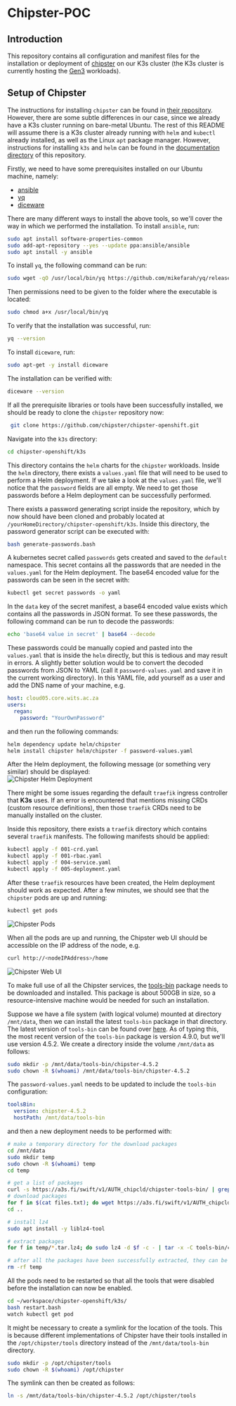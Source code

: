 # Chipster-POC

## Introduction
This repository contains all configuration and manifest files for the installation or deployment of [chipster](https://github.com/chipster/chipster-openshift/tree/k3s) on our K3s cluster (the K3s cluster is currently hosting the [Gen3](https://github.com/sbimb/gen3-dev) workloads).

## Setup of Chipster
The instructions for installing `chipster` can be found in [their repository](https://github.com/chipster/chipster-openshift/blob/k3s/k3s/README.md). However, there are some subtle differences in our case, since we already have a K3s cluster running on bare-metal Ubuntu. The rest of this README will assume there is a K3s cluster already running with `helm` and `kubectl` already installed, as well as the Linux `apt` package manager. However, instructions for installing `k3s` and `helm` can be found in the [documentation directory](documentation/setting_up_k3s_on_ubuntu.md) of this repository.      

Firstly, we need to have some prerequisites installed on our Ubuntu machine, namely:
- [ansible](https://docs.ansible.com/)
- [yq](https://github.com/mikefarah/yq/blob/master/README.md)
- [diceware](https://pypi.org/project/diceware/)

There are many different ways to install the above tools, so we'll cover the way in which we performed the installation. To install `ansible`, run:
```bash
sudo apt install software-properties-common
sudo add-apt-repository --yes --update ppa:ansible/ansible
sudo apt install -y ansible
```

To install `yq`, the following command can be run:
```bash
sudo wget -qO /usr/local/bin/yq https://github.com/mikefarah/yq/releases/latest/download/yq_linux_amd64
```
Then permissions need to be given to the folder where the executable is located:
```bash
sudo chmod a+x /usr/local/bin/yq
```
To verify that the installation was successful, run:
```bash
yq --version
```
To install `diceware`, run:
```bash
sudo apt-get -y install diceware
```
The installation can be verified with:
```bash
diceware --version
```
If all the prerequisite libraries or tools have been successfully installed, we should be ready to clone the `chipster` repository now:
```bash
 git clone https://github.com/chipster/chipster-openshift.git
```
Navigate into the `k3s` directory:
```bash
cd chipster-openshift/k3s
```
This directory contains the `helm` charts for the `chipster` workloads. Inside the `helm` directory, there exists a `values.yaml` file that will need to be used to perform a Helm deployment. If we take a look at the `values.yaml` file, we'll notice that the `password` fields are all empty. We need to get those passwords before a Helm deployment can be successfully performed.   

There exists a password generating script inside the repository, which by now should have been cloned and probably located at `/yourHomeDirectory/chipster-openshift/k3s`. Inside this directory, the password generator script can be executed with:
```bash
bash generate-passwords.bash
``` 
A kubernetes secret called `passwords` gets created and saved to the `default` namespace. This secret contains all the passwords that are needed in the `values.yaml` for the Helm deployment. The base64 encoded value for the passwords can be seen in the secret with:
```bash
kubectl get secret passwords -o yaml
```
In the `data` key of the secret manifest, a base64 encoded value exists which contains all the passwords in JSON format. To see these passwords, the following command can be run to decode the passwords:
```bash
echo 'base64 value in secret' | base64 --decode
```
These passwords could be manually copied and pasted into the `values.yaml` that is inside the `helm` directly, but this is tedious and may result in errors. A slightly better solution would be to convert the decoded passwords from JSON to YAML (call it `password-values.yaml` and save it in the current working directory). In this YAML file, add yourself as a user and add the DNS name of your machine, e.g.
```yaml
host: cloud05.core.wits.ac.za
users:
  regan:
    password: "YourOwnPassword"
```
and then run the following commands:
```bash
helm dependency update helm/chipster
helm install chipster helm/chipster -f password-values.yaml
```
After the Helm deployment, the following message (or something very similar) should be displayed:   
![Chipster Helm Deployment](public/assets/images/chipster-helm-deployment.png "Chipster Helm Deployment")     

There might be some issues regarding the default `traefik` ingress controller that **K3s** uses. If an error is encountered that mentions missing CRDs (custom resource definitions), then those `traefik` CRDs need to be manually installed on the cluster.    

Inside this repository, there exists a `traefik` directory which contains several `traefik` manifests. The following manifests should be applied:
```bash
kubectl apply -f 001-crd.yaml
kubectl apply -f 001-rbac.yaml
kubectl apply -f 004-service.yaml
kubectl apply -f 005-deployment.yaml
```
After these `traefik` resources have been created, the Helm deployment should work as expected. After a few minutes, we should see that the `chipster` pods are up and running:
```bash
kubectl get pods
```
![Chipster Pods](public/assets/images/chipster-pods.png "Chipster Pods")     

When all the pods are up and running, the Chipster web UI should be accessible on the IP address of the node, e.g.
```bash
curl http://<nodeIPAddress>/home
```
![Chipster Web UI](public/assets/images/chipster-web-ui.png "Chipster Web UI")     

To make full use of all the Chipster services, the [tools-bin](https://github.com/chipster/chipster-openshift/blob/k3s/k3s/README.md#download-the-tools-bin-package) package needs to be downloaded and installed. This package is about 500GB in size, so a resource-intensive machine would be needed for such an installation.   

Suppose we have a file system (with logical volume) mounted at directory `/mnt/data`, then we can install the latest `tools-bin` package in that directory. The latest version of `tools-bin` can be found over [here](https://a3s.fi/swift/v1/AUTH_chipcld/chipster-tools-bin/). As of typing this, the most recent version of the `tools-bin` package is version 4.9.0, but we'll use version 4.5.2. We create a directory inside the volume `/mnt/data` as follows:
```bash
sudo mkdir -p /mnt/data/tools-bin/chipster-4.5.2
sudo chown -R $(whoami) /mnt/data/tools-bin/chipster-4.5.2
```
The `password-values.yaml` needs to be updated to include the `tools-bin` configuration:
```yaml
toolsBin:
  version: chipster-4.5.2
  hostPath: /mnt/data/tools-bin
```
and then a new deployment needs to be performed with:
```bash
# make a temporary directory for the download packages
cd /mnt/data
sudo mkdir temp
sudo chown -R $(whoami) temp
cd temp

# get a list of packages
curl -s https://a3s.fi/swift/v1/AUTH_chipcld/chipster-tools-bin/ | grep chipster-4.5.2 | grep .tar.lz4$ > files.txt
# download packages
for f in $(cat files.txt); do wget https://a3s.fi/swift/v1/AUTH_chipcld/chipster-tools-bin/$f; done
cd ..

# install lz4
sudo apt install -y liblz4-tool

# extract packages 
for f in temp/*.tar.lz4; do sudo lz4 -d $f -c - | tar -x -C tools-bin/chipster-4.5.2; done

# after all the packages have been successfully extracted, they can be removed
rm -rf temp
```
All the pods need to be restarted so that all the tools that were disabled before the installation can now be enabled.

```bash
cd ~/workspace/chipster-openshift/k3s/
bash restart.bash
watch kubectl get pod
```

It might be necessary to create a symlink for the location of the tools. This is because different implementations of Chipster have their tools installed in the `/opt/chipster/tools` directory instead of the `/mnt/data/tools-bin` directory.
```bash
sudo mkdir -p /opt/chipster/tools
sudo chown -R $(whoami) /opt/chipster
```
The symlink can then be created as follows:
```bash
ln -s /mnt/data/tools-bin/chipster-4.5.2 /opt/chipster/tools
```